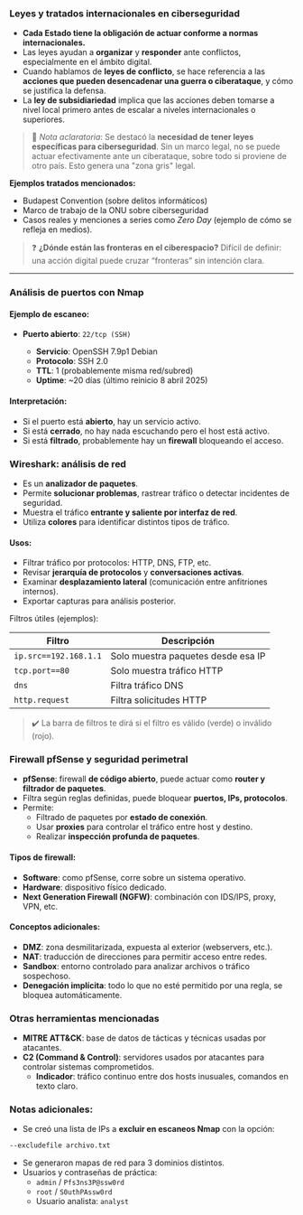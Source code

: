 ### **Leyes y tratados internacionales en ciberseguridad**

- **Cada Estado tiene la obligación de actuar conforme a normas internacionales.**
- Las leyes ayudan a **organizar** y **responder** ante conflictos, especialmente en el ámbito digital.
- Cuando hablamos de **leyes de conflicto**, se hace referencia a las **acciones que pueden desencadenar una guerra o ciberataque**, y cómo se justifica la defensa.
- La **ley de subsidiariedad** implica que las acciones deben tomarse a nivel local primero antes de escalar a niveles internacionales o superiores.

> 📌 _Nota aclaratoria_: Se destacó la **necesidad de tener leyes específicas para ciberseguridad**. Sin un marco legal, no se puede actuar efectivamente ante un ciberataque, sobre todo si proviene de otro país. Esto genera una "zona gris" legal.

**Ejemplos tratados mencionados:**

- Budapest Convention (sobre delitos informáticos)
- Marco de trabajo de la ONU sobre ciberseguridad
- Casos reales y menciones a series como _Zero Day_ (ejemplo de cómo se refleja en medios).

> ❓ **¿Dónde están las fronteras en el ciberespacio?** Difícil de definir: una acción digital puede cruzar “fronteras” sin intención clara.

---

### **Análisis de puertos con Nmap**

#### Ejemplo de escaneo:

- **Puerto abierto**: `22/tcp (SSH)`

    - **Servicio**: OpenSSH 7.9p1 Debian
    - **Protocolo**: SSH 2.0
    - **TTL**: 1 (probablemente misma red/subred)
    - **Uptime**: ~20 días (último reinicio 8 abril 2025)

#### Interpretación:

- Si el puerto está **abierto**, hay un servicio activo.
- Si está **cerrado**, no hay nada escuchando pero el host está activo.
- Si está **filtrado**, probablemente hay un **firewall** bloqueando el acceso.

###  **Wireshark: análisis de red**

- Es un **analizador de paquetes**.
- Permite **solucionar problemas**, rastrear tráfico o detectar incidentes de seguridad.
- Muestra el tráfico **entrante y saliente por interfaz de red**.
- Utiliza **colores** para identificar distintos tipos de tráfico.

#### Usos:

- Filtrar tráfico por protocolos: HTTP, DNS, FTP, etc.
- Revisar **jerarquía de protocolos** y **conversaciones activas**.
- Examinar **desplazamiento lateral** (comunicación entre anfitriones internos).
- Exportar capturas para análisis posterior.

Filtros útiles (ejemplos):

| Filtro                | Descripción                        |
| --------------------- | ---------------------------------- |
| `ip.src==192.168.1.1` | Solo muestra paquetes desde esa IP |
| `tcp.port==80`        | Solo muestra tráfico HTTP          |
| `dns`                 | Filtra tráfico DNS                 |
| `http.request`        | Filtra solicitudes HTTP            |

> ✔️ La barra de filtros te dirá si el filtro es válido (verde) o inválido (rojo).
 
###  **Firewall pfSense y seguridad perimetral**

- **pfSense**: firewall **de código abierto**, puede actuar como **router y filtrador de paquetes**.
- Filtra según reglas definidas, puede bloquear **puertos, IPs, protocolos**.
- Permite:
    - Filtrado de paquetes por **estado de conexión**.
    - Usar **proxies** para controlar el tráfico entre host y destino.
    - Realizar **inspección profunda de paquetes**.

#### Tipos de firewall:

- **Software**: como pfSense, corre sobre un sistema operativo.
- **Hardware**: dispositivo físico dedicado.
- **Next Generation Firewall (NGFW)**: combinación con IDS/IPS, proxy, VPN, etc.
    

#### Conceptos adicionales:

- **DMZ**: zona desmilitarizada, expuesta al exterior (webservers, etc.).
- **NAT**: traducción de direcciones para permitir acceso entre redes.
- **Sandbox**: entorno controlado para analizar archivos o tráfico sospechoso.
- **Denegación implícita**: todo lo que no esté permitido por una regla, se bloquea automáticamente.

### **Otras herramientas mencionadas**

- **MITRE ATT&CK**: base de datos de tácticas y técnicas usadas por atacantes.
- **C2 (Command & Control)**: servidores usados por atacantes para controlar sistemas comprometidos.
    - **Indicador**: tráfico continuo entre dos hosts inusuales, comandos en texto claro.

### Notas adicionales:

- Se creó una lista de IPs a **excluir en escaneos Nmap** con la opción:

```bash
--excludefile archivo.txt
```
    
- Se generaron mapas de red para 3 dominios distintos.
- Usuarios y contraseñas de práctica:
    - `admin` / `Pfs3ns3P@ssw0rd`
    - `root` / `S0uthPAssw0rd`
    - Usuario analista: `analyst`